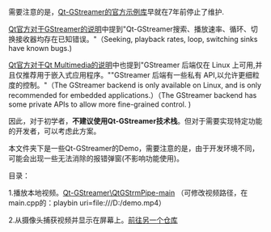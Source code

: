 需要注意的是，[Qt-GStreamer的官方示例库](https://github.com/GStreamer/qt-gstreamer)早就在7年前停止了维护.


[Qt官方对于GStreamer的说明](https://doc.qt.io/qt-6/qtmultimedia-gstreamer.html)中提到"Qt-GStreamer搜索、播放速率、循环、切换接收器均存在已知错误。"（Seeking, playback rates, loop, switching sinks have known bugs.)

[Qt官方对于Qt Multimedia的说明](https://doc.qt.io/qt-6/qtmultimedia-index.html)中也提到"GStreamer 后端仅在 Linux 上可用,并且仅推荐用于嵌入式应用程序。""GStreamer 后端有一些私有 API,以允许更细粒度的控制。"（The GStreamer backend is only available on Linux, and is only recommended for embedded applications.）（The GStreamer backend has some private APIs to allow more fine-grained control. )

因此，对于初学者，**不建议使用Qt-GStreamer技术栈**。但对于需要实现特定功能的开发者，可以考虑此方案。


本文件夹下是一些Qt-GStreamer的Demo，需要注意的是，由于开发环境不同，可能会出现一些无法消除的报错弹窗(不影响功能使用)。


目录：

1.播放本地视频。[Qt-GStreamer\QtGStrmPipe-main](https://github.com/FuZoe/qtAudioAndVideoStreamOutput/tree/main/Qt-GStreamer/QtGStrmPipe-main) （可修改视频路径，在main.cpp的：playbin uri=file:///D:/demo.mp4）

2.从摄像头捕获视频并显示在屏幕上。[前往另一个仓库](https://github.com/FuZoe/CptVideoFrCamera)

